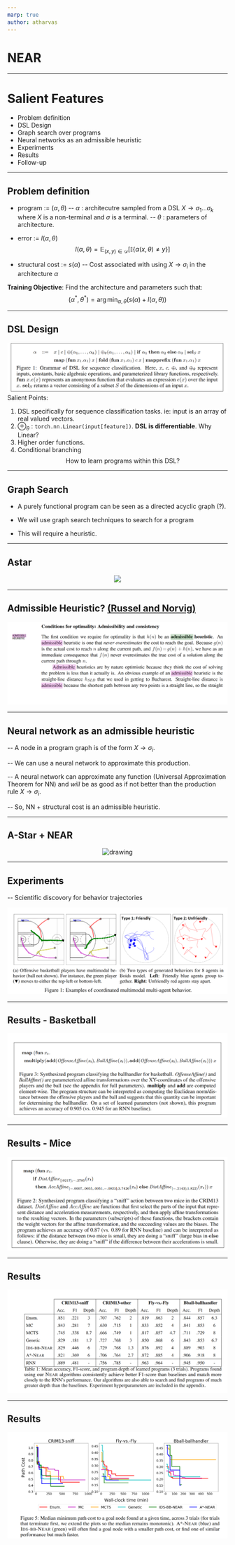 ```yaml
---
marp: true
author: atharvas
---
```

# NEAR
---

# Salient Features

* Problem definition
* DSL Design
* Graph search over programs
* Neural networks as an admissible heuristic
* Experiments
* Results
* Follow-up

---

## Problem definition

* program := $(\alpha, \theta)$
-- $\alpha$ : architecutre sampled from a DSL $X \rightarrow \sigma_1\dots \sigma_k$ where $X$ is a non-terminal and $\sigma$ is a terminal.
-- $\theta$ : parameters of architecture.

* error := $l(\alpha, \theta)$
$$
l(\alpha, \theta) = \mathbb{E}_{(x, y) \in \mathcal{D}} [ \mathbb{I}\{ \alpha(x, \theta) \neq y\}  ]
$$

* structural cost := $s(\alpha)$
-- Cost associated with using $X \rightarrow \sigma_i$ in the architecture $\alpha$


**Training Objective**: Find the architecture and parameters such that:
$$
(\alpha^*, \theta^*) = \arg\min_{\alpha, \theta} (s(\alpha) + l(\alpha, \theta))
$$

---

## DSL Design

![](NEAR_images/ss1.png)
Salient Points:
1. DSL specifically for sequence classification tasks. ie: input is an array of real valued vectors.
2. $\oplus_\theta$ : `torch.nn.Linear(input[feature])`. **DSL is differentiable**. Why Linear?
3. Higher order functions.
4. Conditional branching
$$
\text{How to learn programs within this DSL?}
$$
---

## Graph Search 

 - A purely functional program can be seen as a directed acyclic graph (?).
 - We will use graph search techniques to search for a program

 - This will require a heuristic.

---

## Astar

<center>

![](https://i.stack.imgur.com/znIPt.jpg)

</center>

---

## Admissible Heuristic? [(Russel and Norvig)](https://github.com/yanshengjia/ml-road/blob/master/resources/Artificial%20Intelligence%20-%20A%20Modern%20Approach%20(3rd%20Edition).pdf)


<center>

![](NEAR_images/ss2.png)

</center>

---

## Neural network as an admissible heuristic

-- A node in a program graph is of the form $X \rightarrow \sigma_i$.

-- We can use a neural network to approximate this production.

-- A neural network can approximate any function (Universal Approximation Theorem for NN) and *will* be as good as if not better than the production rule $X \rightarrow \sigma_i$.

-- So, NN + structural cost is an admissible heuristic.

---

## A-Star + NEAR

<center>

<img src="ss3.png" alt="drawing" style="width:40%;"/>

</center>

---

## Experiments

-- Scientific discovory for behavior trajectories

![ss4.png](NEAR_images/ss4.png)

---

## Results - Basketball


![ss5.png](NEAR_images/ss5.png)

---

## Results - Mice


![ss6.png](NEAR_images/ss6.png)


---

## Results

![ss7.png](NEAR_images/ss7.png)

---

## Results

![ss8.png](NEAR_images/ss8.png)
